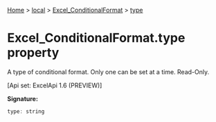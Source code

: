 [Home](./index) &gt; [local](local.md) &gt; [Excel\_ConditionalFormat](local.excel_conditionalformat.md) &gt; [type](local.excel_conditionalformat.type.md)

# Excel\_ConditionalFormat.type property

A type of conditional format. Only one can be set at a time. Read-Only. 

 \[Api set: ExcelApi 1.6 (PREVIEW)\]

**Signature:**
```javascript
type: string
```
